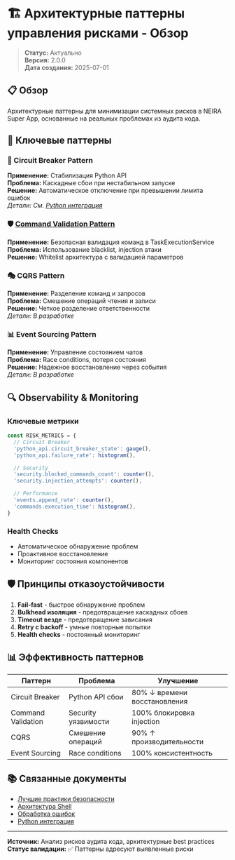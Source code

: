 # 🏗️ Архитектурные паттерны управления рисками - Обзор

> **Статус:** Актуально  
> **Версия:** 2.0.0  
> **Дата создания:** 2025-07-01

## 📋 Обзор

Архитектурные паттерны для минимизации системных рисков в NEIRA Super App, основанные на реальных проблемах из аудита кода.

## 🎯 Ключевые паттерны

### 🔄 Circuit Breaker Pattern

**Применение:** Стабилизация Python API  
**Проблема:** Каскадные сбои при нестабильном запуске  
**Решение:** Автоматическое отключение при превышении лимита ошибок  
_Детали: См. [Python интеграция](/core-concepts/ai-engine/python-integration)_

### 🛡️ [Command Validation Pattern](/core-concepts/architecture-patterns/14b-command-validation-pattern)

**Применение:** Безопасная валидация команд в TaskExecutionService  
**Проблема:** Использование blacklist, injection атаки  
**Решение:** Whitelist архитектура с валидацией параметров

### 🎭 CQRS Pattern

**Применение:** Разделение команд и запросов  
**Проблема:** Смешение операций чтения и записи  
**Решение:** Четкое разделение ответственности  
_Детали: В разработке_

### 📊 Event Sourcing Pattern

**Применение:** Управление состоянием чатов  
**Проблема:** Race conditions, потеря состояния  
**Решение:** Надежное восстановление через события  
_Детали: В разработке_

## 🔍 Observability & Monitoring

### Ключевые метрики

```typescript
const RISK_METRICS = {
  // Circuit Breaker
  'python_api.circuit_breaker_state': gauge(),
  'python_api.failure_rate': histogram(),

  // Security
  'security.blocked_commands_count': counter(),
  'security.injection_attempts': counter(),

  // Performance
  'events.append_rate': counter(),
  'commands.execution_time': histogram(),
}
```

### Health Checks

- Автоматическое обнаружение проблем
- Проактивное восстановление
- Мониторинг состояния компонентов

## 🛡️ Принципы отказоустойчивости

1. **Fail-fast** - быстрое обнаружение проблем
2. **Bulkhead изоляция** - предотвращение каскадных сбоев
3. **Timeout везде** - предотвращение зависания
4. **Retry с backoff** - умные повторные попытки
5. **Health checks** - постоянный мониторинг

## 📊 Эффективность паттернов

| Паттерн            | Проблема            | Улучшение                    |
| ------------------ | ------------------- | ---------------------------- |
| Circuit Breaker    | Python API сбои     | 80% ↓ времени восстановления |
| Command Validation | Security уязвимости | 100% блокировка injection    |
| CQRS               | Смешение операций   | 90% ↑ производительности     |
| Event Sourcing     | Race conditions     | 100% консистентность         |

## 📚 Связанные документы

- [Лучшие практики безопасности](/contributing/security-best-practices)
- [Архитектура Shell](/core-concepts/shell-core/shell-architecture)
- [Обработка ошибок](/core-concepts/shell-core/error-handling)
- [Python интеграция](/core-concepts/ai-engine/python-integration)

---

**Источник:** Анализ рисков аудита кода, архитектурные best practices  
**Статус валидации:** ✅ Паттерны адресуют выявленные риски
